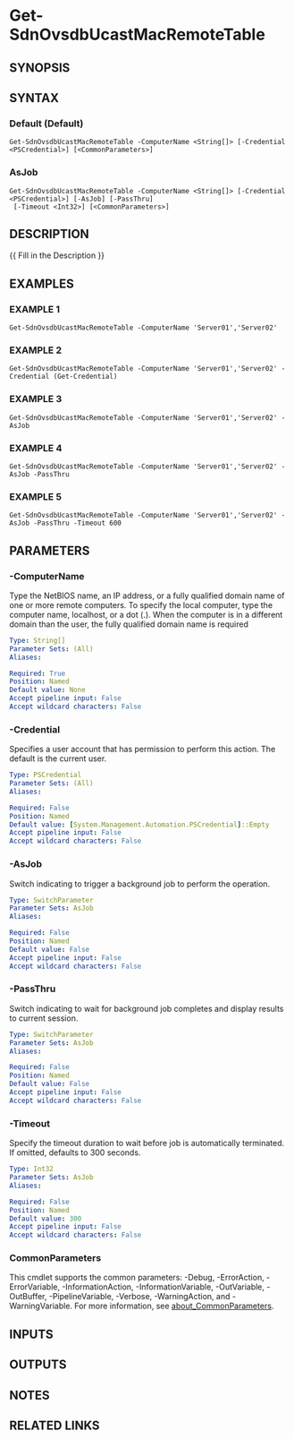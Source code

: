 # Get-SdnOvsdbUcastMacRemoteTable

## SYNOPSIS

## SYNTAX

### Default (Default)
```
Get-SdnOvsdbUcastMacRemoteTable -ComputerName <String[]> [-Credential <PSCredential>] [<CommonParameters>]
```

### AsJob
```
Get-SdnOvsdbUcastMacRemoteTable -ComputerName <String[]> [-Credential <PSCredential>] [-AsJob] [-PassThru]
 [-Timeout <Int32>] [<CommonParameters>]
```

## DESCRIPTION
{{ Fill in the Description }}

## EXAMPLES

### EXAMPLE 1
```
Get-SdnOvsdbUcastMacRemoteTable -ComputerName 'Server01','Server02'
```

### EXAMPLE 2
```
Get-SdnOvsdbUcastMacRemoteTable -ComputerName 'Server01','Server02' -Credential (Get-Credential)
```

### EXAMPLE 3
```
Get-SdnOvsdbUcastMacRemoteTable -ComputerName 'Server01','Server02' -AsJob
```

### EXAMPLE 4
```
Get-SdnOvsdbUcastMacRemoteTable -ComputerName 'Server01','Server02' -AsJob -PassThru
```

### EXAMPLE 5
```
Get-SdnOvsdbUcastMacRemoteTable -ComputerName 'Server01','Server02' -AsJob -PassThru -Timeout 600
```

## PARAMETERS

### -ComputerName
Type the NetBIOS name, an IP address, or a fully qualified domain name of one or more remote computers.
To specify the local computer, type the computer name, localhost, or a dot (.).
When the computer is in a different domain than the user, the fully qualified domain name is required

```yaml
Type: String[]
Parameter Sets: (All)
Aliases:

Required: True
Position: Named
Default value: None
Accept pipeline input: False
Accept wildcard characters: False
```

### -Credential
Specifies a user account that has permission to perform this action.
The default is the current user.

```yaml
Type: PSCredential
Parameter Sets: (All)
Aliases:

Required: False
Position: Named
Default value: [System.Management.Automation.PSCredential]::Empty
Accept pipeline input: False
Accept wildcard characters: False
```

### -AsJob
Switch indicating to trigger a background job to perform the operation.

```yaml
Type: SwitchParameter
Parameter Sets: AsJob
Aliases:

Required: False
Position: Named
Default value: False
Accept pipeline input: False
Accept wildcard characters: False
```

### -PassThru
Switch indicating to wait for background job completes and display results to current session.

```yaml
Type: SwitchParameter
Parameter Sets: AsJob
Aliases:

Required: False
Position: Named
Default value: False
Accept pipeline input: False
Accept wildcard characters: False
```

### -Timeout
Specify the timeout duration to wait before job is automatically terminated.
If omitted, defaults to 300 seconds.

```yaml
Type: Int32
Parameter Sets: AsJob
Aliases:

Required: False
Position: Named
Default value: 300
Accept pipeline input: False
Accept wildcard characters: False
```

### CommonParameters
This cmdlet supports the common parameters: -Debug, -ErrorAction, -ErrorVariable, -InformationAction, -InformationVariable, -OutVariable, -OutBuffer, -PipelineVariable, -Verbose, -WarningAction, and -WarningVariable. For more information, see [about_CommonParameters](http://go.microsoft.com/fwlink/?LinkID=113216).

## INPUTS

## OUTPUTS

## NOTES

## RELATED LINKS
